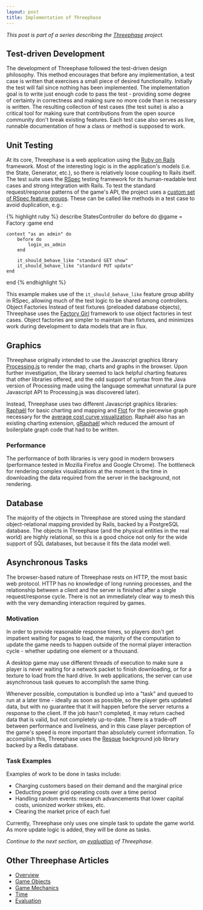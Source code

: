 ```yaml
---
layout: post
title: Implementation of Threephase
---
```


*This post is part of a series describing the [Threephase](/2011/05/threephase/)
project.*

## Test-driven Development

The development of Threephase followed the test-driven design philosophy. This
method encourages that before any implementation, a test case is written that
exercises a small piece of desired functionality. Initially the test will fail
since nothing has been implemented. The implementation goal is to write just
enough code to pass the test - providing some degree of certainty in correctness
and making sure no more code than is necessary is written. The resulting
collection of test cases (the test suite) is also a critical tool for making
sure that contributions from the open source community don't break existing
features. Each test case also serves as live, runnable documentation of how a
class or method is supposed to work.

## Unit Testing

At its core, Threephase is a web application using the
[Ruby on Rails](http://rubyonrails.org/) framework. Most of the interesting
logic is in the application's models (i.e. the State, Generator, etc.), so there
is relatively loose coupling to Rails itself. The test suite uses the
[RSpec](http://rspec.info/) testing framework for its human-readable test cases
and strong integration with Rails. To test the standard request/response
patterns of the game's API, the project uses a
[custom set of RSpec feature groups](https://github.com/peplin/threephase/blob/master/spec/support/crud_helper.rb).
These can be called like methods in a test case to avoid duplication, e.g.:

{% highlight ruby %}
describe StatesController do
    before do
        @game = Factory :game
    end

    context "as an admin" do
        before do
            login_as_admin
        end

        it_should_behave_like "standard GET show"
        it_should_behave_like "standard PUT update"
    end
end
{% endhighlight %}

This example makes use of the `it_should_behave_like` feature group ability in
RSpec, allowing much of the test logic to be shared among controllers. Object
Factories Instead of test fixtures (preloaded database objects), Threephase uses
the [Factory Girl](https://github.com/thoughtbot/factory_girl) framework to use
object factories in test cases. Object factories are simpler to maintain than
fixtures, and minimizes work during development to data models that are in flux.

## Graphics

Threephase originally intended to use the Javascript graphics library
[Processing.js](http://processingjs.org) to render the map, charts and graphs in
the browser. Upon further investigation, the library seemed to lack helpful
charting features that other libraries offered, and the odd support of syntax
from the Java version of Processing made using the language somewhat unnatural
(a pure Javascript API to Processing.js was discovered later).

Instead, Threephase uses two different Javascript graphics libraries:
[Raphaël](http://raphaeljs.com) for basic charting and mapping and
[Flot](http://code.google.com/p/flot/) for the piecewise graph
necessary for the
[average cost curve visualization](https://github.com/peplin/threephase/blob/master/public/javascripts/application.js#L157).
Raphaël also has an existing charting extension,
[gRaphaël](http://g.raphaeljs.com) which reduced the amount of boilerplate graph
code that had to be written.

### Performance

The performance of both libraries is very good in modern browsers (performance
tested in Mozilla Firefox and Google Chrome). The bottleneck for rendering
complex visualizations at the moment is the time in downloading the data
required from the server in the background, not rendering.

## Database

The majority of the objects in Threephase are stored using the standard
object-relational mapping provided by Rails, backed by a PostgreSQL database.
The objects in Threephase (and the physical entities in the real world) are
highly relational, so this is a good choice not only for the wide support of SQL
databases, but because it fits the data model well.

## Asynchronous Tasks

The browser-based nature of Threephase rests on HTTP, the most basic web
protocol. HTTP has no knowledge of long running processes, and the relationship
between a client and the server is finished after a single request/response
cycle. There is not an immediately clear way to mesh this with the very
demanding interaction required by games.

### Motivation

In order to provide reasonable response times, so players don't get impatient
waiting for pages to load, the majority of the computation to update the game
needs to happen outside of the normal player interaction cycle - whether
updating one element or a thousand.

A desktop game may use different threads of execution to make sure a player is
never waiting for a network packet to finish downloading, or for a texture to
load from the hard drive. In web applications, the server can use asynchronous
task queues to accomplish the same thing.

Whenever possible, computation is bundled up into a "task" and queued to run at
a later time - ideally as soon as possible, so the player gets updated data, but
with no guarantee that it will happen before the server returns a response to
the client. If the job hasn't completed, it may return cached data that is
valid, but not completely up-to-date. There is a trade-off between performance
and liveliness, and in this case player perception of the game's speed is more
important than absolutely current information. To accomplish this, Threephase
uses the [Resque](https://github.com/defunkt/resque) background job library backed by a Redis database.

### Task Examples

Examples of work to be done in tasks include:

* Charging customers based on their demand and the marginal price
* Deducting power grid operating costs over a time period
* Handling random events: research advancements that lower capital costs,
    unionized worker strikes, etc.
* Clearing the market price of each fuel

Currently, Threephase only uses one simple task to update the game world. As
more update logic is added, they will be done as tasks.

*Continue to the next section, an
[evaluation](/2011/05/threephase-evaluation/) of Threephase.*

## Other Threephase Articles

* [Overview](/2011/05/threephase/)
* [Game Objects](/2011/05/threephase-game-objects/)
* [Game Mechanics](/2011/05/threephase-mechanics/)
* [Time](/2011/05/threephase-time/)
* [Evaluation](/2011/05/threephase-time/)
